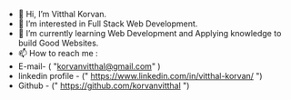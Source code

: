 - 👋 Hi, I’m Vitthal Korvan.
- 👀 I’m interested in Full Stack Web Development.
- 🌱 I’m currently learning Web Development and Applying knowledge to build Good Websites.
- 📫 How to reach me :
- E-mail- ( "korvanvitthal@gmail.com" ) 
- linkedin profile - (" https://www.linkedin.com/in/vitthal-korvan/ ")
-  Github - (" https://github.com/korvanvitthal ")

<!---
korvanvitthal/korvanvitthal is a ✨ special ✨ repository because its `README.md` (this file) appears on your GitHub profile.
You can click the Preview link to take a look at your changes.
--->
